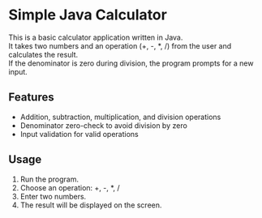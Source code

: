 # Simple Java Calculator

This is a basic calculator application written in Java.  
It takes two numbers and an operation (+, -, *, /) from the user and calculates the result.  
If the denominator is zero during division, the program prompts for a new input.

## Features

- Addition, subtraction, multiplication, and division operations  
- Denominator zero-check to avoid division by zero  
- Input validation for valid operations

## Usage

1. Run the program.  
2. Choose an operation: +, -, *, /  
3. Enter two numbers.  
4. The result will be displayed on the screen.
